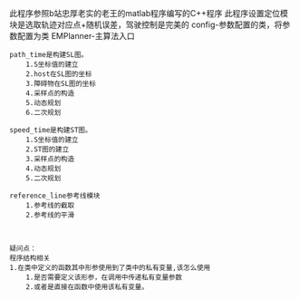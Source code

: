 此程序参照b站忠厚老实的老王的matlab程序编写的C++程序
此程序设置定位模块是选取轨迹对应点+随机误差，驾驶控制是完美的
    config-参数配置的类，将参数配置为类
    EMPlanner-主算法入口

    path_time是构建SL图。
        1.S坐标值的建立
        2.host在SL图的坐标
        3.障碍物在SL图的坐标
        4.采样点的构造
        5.动态规划
        6.二次规划

    speed_time是构建ST图。
        1.S坐标值的建立
        2.ST图的建立
        3.采样点的构造
        4.动态规划
        5.二次规划

    reference_line参考线模块
        1.参考线的截取
        2.参考线的平滑



    疑问点：
    程序结构相关
    1.在类中定义的函数其中形参使用到了类中的私有变量,该怎么使用
        1.是否需要定义该形参，在调用中传递私有变量参数
        2.或者是直接在函数中使用该私有变量。
    
